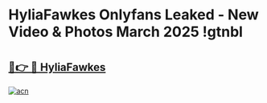 # HyliaFawkes Onlyfans Leaked - New Video & Photos March 2025 !gtnbl

# <h2><a href="https://bcm9mu.iuczelnia.edu.pl?title=HyliaFawkes&ref=gtnbl">🔗👉 🔴 HyliaFawkes</a></h2>

[![acn](https://github.com/user-attachments/assets/0f9c940e-d8b0-45ae-aac7-cd30a18b3e1c)](https://bcm9mu.iuczelnia.edu.pl?title=HyliaFawkes&ref=gtnbl)

